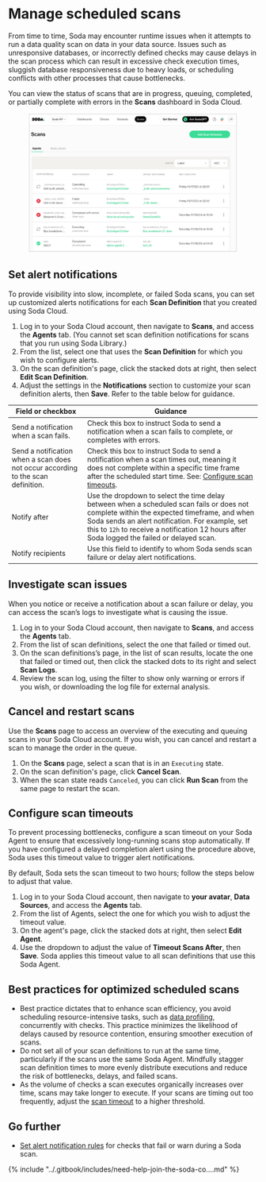 # Manage scheduled scans

From time to time, Soda may encounter runtime issues when it attempts to run a data quality scan on data in your data source. Issues such as unresponsive databases, or incorrectly defined checks may cause delays in the scan process which can result in excessive check execution times, sluggish database responsiveness due to heavy loads, or scheduling conflicts with other processes that cause bottlenecks.

You can view the status of scans that are in progress, queuing, completed, or partially complete with errors in the **Scans** dashboard in Soda Cloud.

<figure><img src="../.gitbook/assets/scan-mgmt.png" alt=""><figcaption></figcaption></figure>

## Set alert notifications

To provide visibility into slow, incomplete, or failed Soda scans, you can set up customized alerts notifications for each **Scan Definition** that you created using Soda Cloud.

1. Log in to your Soda Cloud account, then navigate to **Scans**, and access the **Agents** tab. (You cannot set scan definition notifications for scans that you run using Soda Library.)
2. From the list, select one that uses the **Scan Definition** for which you wish to configure alerts.
3. On the scan definition's page, click the stacked dots at right, then select **Edit Scan Definition**.
4. Adjust the settings in the **Notifications** section to customize your scan definition alerts, then **Save**. Refer to the table below for guidance.

| Field or checkbox                                                                | Guidance                                                                                                                                                                                                                                                                                     |
| -------------------------------------------------------------------------------- | -------------------------------------------------------------------------------------------------------------------------------------------------------------------------------------------------------------------------------------------------------------------------------------------- |
| Send a notification when a scan fails.                                           | Check this box to instruct Soda to send a notification when a scan fails to complete, or completes with errors.                                                                                                                                                                              |
| Send a notification when a scan does not occur according to the scan definition. | Check this box to instruct Soda to send a notification when a scan times out, meaning it does not complete within a specific time frame after the scheduled start time. See: [Configure scan timeouts](scan-mgmt.md#configure-scan-timeouts).                                                |
| Notify after                                                                     | Use the dropdown to select the time delay between when a scheduled scan fails or does not complete within the expected timeframe, and when Soda sends an alert notification. For example, set this to `12h` to receive a notification 12 hours after Soda logged the failed or delayed scan. |
| Notify recipients                                                                | Use this field to identify to whom Soda sends scan failure or delay alert notifications.                                                                                                                                                                                                     |

## Investigate scan issues

When you notice or receive a notification about a scan failure or delay, you can access the scan’s logs to investigate what is causing the issue.

1. Log in to your Soda Cloud account, then navigate to **Scans**, and access the **Agents** tab.
2. From the list of scan definitions, select the one that failed or timed out.
3. On the scan definitions’s page, in the list of scan results, locate the one that failed or timed out, then click the stacked dots to its right and select **Scan Logs**.
4. Review the scan log, using the filter to show only warning or errors if you wish, or downloading the log file for external analysis.

## Cancel and restart scans

Use the **Scans** page to access an overview of the executing and queuing scans in your Soda Cloud account. If you wish, you can cancel and restart a scan to manage the order in the queue.

1. On the **Scans** page, select a scan that is in an `Executing` state.
2. On the scan definition's page, click **Cancel Scan**.
3. When the scan state reads `Canceled`, you can click **Run Scan** from the same page to restart the scan.

## Configure scan timeouts

To prevent processing bottlenecks, configure a scan timeout on your Soda Agent to ensure that excessively long-running scans stop automatically. If you have configured a delayed completion alert using the procedure above, Soda uses this timeout value to trigger alert notifications.

By default, Soda sets the scan timeout to two hours; follow the steps below to adjust that value.

1. Log in to your Soda Cloud account, then navigate to **your avatar**, **Data Sources**, and access the **Agents** tab.
2. From the list of Agents, select the one for which you wish to adjust the timeout value.
3. On the agent's page, click the stacked dots at right, then select **Edit Agent**.
4. Use the dropdown to adjust the value of **Timeout Scans After**, then **Save**. Soda applies this timeout value to all scan definitions that use this Soda Agent.

## Best practices for optimized scheduled scans

* Best practice dictates that to enhance scan efficiency, you avoid scheduling resource-intensive tasks, such as [data profiling](../soda-cl-overview/profile.md), concurrently with checks. This practice minimizes the likelihood of delays caused by resource contention, ensuring smoother execution of scans.
* Do not set all of your scan definitions to run at the same time, particularly if the scans use the same Soda Agent. Mindfully stagger scan definition times to more evenly distribute executions and reduce the risk of bottlenecks, delays, and failed scans.
* As the volume of checks a scan executes organically increases over time, scans may take longer to execute. If your scans are timing out too frequently, adjust the [scan timeout](scan-mgmt.md#configure-scan-timeouts) to a higher threshold.

## Go further

* [Set alert notification rules](../collaborate/notif-rules.md) for checks that fail or warn during a Soda scan.

{% include "../.gitbook/includes/need-help-join-the-soda-co....md" %}

